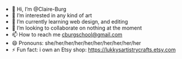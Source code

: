 - 👋 Hi, I’m @Claire-Burg
- 👀 I’m interested in any kind of art
- 🌱 I’m currently learning web design, and editing
- 💞️ I’m looking to collaborate on nothing at the moment
- 📫 How to reach me cburgschool@gmail.com
- 😄 Pronouns: she/her/her/her/her/her/her/her/her/her
- ⚡ Fun fact: i own an Etsy shop: https://lukkysartistrycrafts.etsy.com

<!---
Claire-Burg/Claire-Burg is a ✨ special ✨ repository because its `README.md` (this file) appears on your GitHub profile.
You can click the Preview link to take a look at your changes.
--->
